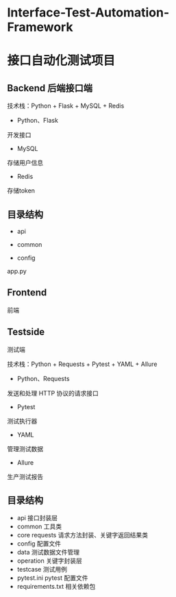 # Interface-Test-Automation-Framework
# 接口自动化测试项目

## Backend 后端接口端

技术栈：Python + Flask + MySQL + Redis

- Python、Flask

开发接口

- MySQL

存储用户信息

- Redis

存储token

## 目录结构

- api

- common

- config

app.py


## Frontend

前端

## Testside

测试端

技术栈：Python + Requests + Pytest + YAML + Allure

- Python、Requests

发送和处理 HTTP 协议的请求接口

- Pytest

测试执行器

- YAML

管理测试数据

- Allure

生产测试报告

## 目录结构

- api 接口封装层
- common 工具类
- core requests 请求方法封装、关键字返回结果类
- config 配置文件
- data 测试数据文件管理
- operation 关键字封装层
- testcase 测试用例
- pytest.ini pytest 配置文件
- requirements.txt 相关依赖包
